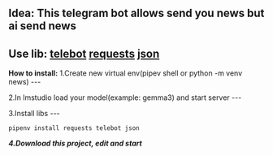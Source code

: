 **Idea:** **This telegram bot allows send you news but ai send news**
---

**Use lib:**
    [telebot](https://pytba.readthedocs.io/en/latest/index.html)
    [requests](https://requests.readthedocs.io/en/latest/index.html)
    [json](https://docs.python.org/3/library/json.html)
---

**How to install:**
    1.Create new virtual env(pipev shell or python -m venv news)
    ---
    
2.In lmstudio load your model(example: gemma3) and start server
    ---
    
3.Install libs
    ---
    
    pipenv install requests telebot json
***4.Download this project, edit and start***



